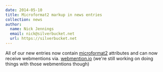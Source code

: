 ```yaml
---
date: 2014-05-10
title: Microformat2 markup in news entries
collection: news
author: 
  name: Nick Jennings
  email: nick@silverbucket.net
  url: https://silverbucket.net
---
```

All of our new entries now contain [microformat2](http://microformats.org/wiki/microformats2) attributes and can now receive webmentions via. [webmention.io](http://webmention.io) (we're still working on doing things with those webmentions though)